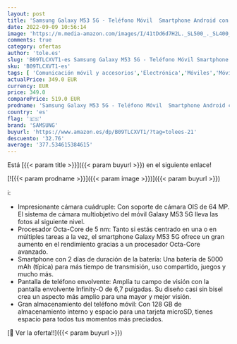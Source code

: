 ```yaml
---
layout: post
title: 'Samsung Galaxy M53 5G - Teléfono Móvil  Smartphone Android con 8 GB de RAM  128 GB de Almacenamiento  Verde  Versión Española '
date: 2022-09-09 10:56:14
image: 'https://m.media-amazon.com/images/I/41tDd6d7H2L._SL500_._SL400_.jpg'
comments: true
category: ofertas
author: 'tole.es'
slug: 'B09TLCXVT1-es Samsung Galaxy M53 5G - Teléfono Móvil Smartphone Android...'
sku: 'B09TLCXVT1-es'
tags: [ 'Comunicación móvil y accesorios','Electrónica','Móviles','Móviles y smartphones libres','android','samsung','🇪🇸', ]
actualPrice: 349.0 EUR
currency: EUR
price: 349.0
comparePrice: 519.0 EUR
prodname: 'Samsung Galaxy M53 5G - Teléfono Móvil  Smartphone Android con 8 GB de RAM  128 GB de Almacenamiento  Verde  Versión Española '
country: 'es'
flag: '🇪🇸'
brand: 'SAMSUNG'
buyurl: 'https://www.amazon.es/dp/B09TLCXVT1/?tag=tolees-21'
descuento: '32.76'
average: '377.534615384615'
---
```


Está [{{< param title >}}]({{< param buyurl >}}) en el siguiente enlace!

[![{{< param prodname >}}]({{< param image >}})]({{< param buyurl >}})

ℹ️:

- Impresionante cámara cuádruple: Con soporte de cámara OIS de 64 MP. El sistema de cámara multiobjetivo del móvil Galaxy M53 5G lleva las fotos al siguiente nivel.
- Procesador Octa-Core de 5 nm: Tanto si estás centrado en una o en múltiples tareas a la vez, el smartphone Galaxy M53 5G ofrece un gran aumento en el rendimiento gracias a un procesador Octa-Core avanzado.
- Smartphone con 2 días de duración de la batería: Una batería de 5000 mAh (típica) para más tiempo de transmisión, uso compartido, juegos y mucho más.
- Pantalla de teléfono envolvente: Amplía tu campo de visión con la pantalla envolvente Infinity-O de 6,7 pulgadas. Su diseño casi sin bisel crea un aspecto más amplio para una mayor y mejor visión.
- Gran almacenamiento del teléfono móvil: Con 128 GB de almacenamiento interno y espacio para una tarjeta microSD, tienes espacio para todos tus momentos más preciados.

[🛒 Ver la oferta!!]({{< param buyurl >}})
